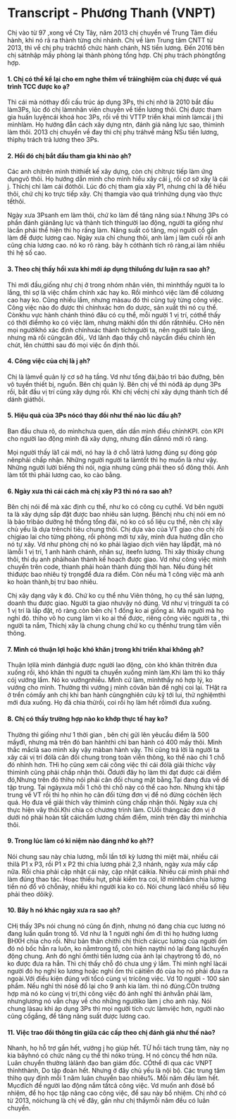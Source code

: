 # Transcript - Phương Thanh (VNPT)

Chị vào từ 97 ,xong về Cty Tây, năm 2013 chị chuyển về Trung Tâm điều hành, khi nó rã ra thành từng chi nhánh. Chị về làm Trung tâm CNTT từ 2013, thì về chị phụ tráchtổ chức hành chánh, NS tiền lương. Đến 2016 bên chị sátnhập mấy phòng lại thành phòng tổng hợp. Chị phụ trách phòngtổng hợp.

#### 1. Chị có thể kể lại cho em nghe thêm về trảinghiệm của chị được về quá trình TCC được ko ạ?

Thì cái mà nóthay đổi cấu trúc áp dụng 3Ps, thì chị nhớ là 2010 bắt đầu làm3Ps, lúc đó chị làmnhân viên chuyên về tiền lương thôi. Chị được tham gia huấn luyệncái khoá hoc 3Ps, rồi về thì VTTP triển khai mình làmcái j thì mìnhlàm. Họ hướng đẫn cách xây dựng ntn, đánh giá năng lực sao, thìmình làm thôi. 2013 chị chuyển về đay thì chị phụ tráhvề mảng NSu tiền lương, thìphụ trách trả lương theo 3Ps.

#### 2. Hồi đó chị bắt đầu tham gia khi nào ạh?

Các anh chịtrên mình thìthiết kế xây dựng, còn chị chỉtrực tiếp làm ứng dụngvô thôi. Họ hướng dẫn mình cho mình hiểu xây cái j, rồi cơ sở xây là cái j. Thìchị chỉ làm cái đóthôi. Lúc đó chị tham gia xây P1, nhưng chỉ là để hiểu thôi, chứ chị ko trực tiếp xây. Chị thamgia vào quá trìnhứng dụng vào thực tếthôi.

Ngày xưa 3Psanh em làm thôi, chứ ko làm để tăng năng súa.t Nhưng 3Ps có phần đánh giánăng lực và thành tích thìngười lao động, người ta giống như làcần phải thể hiện thì họ rấng làm. Năng suất có tăng, mọi người cố gắn làm để được lương cao. Ngày xưa chỉ chung thôi, anh làm j làm cuối rồi anh cũng chia lương cao. nó ko rõ ràng. bây h cóthành tích rõ ràng,ai làm nhiều thì hệ số cao.

#### 3. Theo chị thấy hồi xưa khi mới áp dụng thìluồng dư luận ra sao ạh?

Thì mới đầu,giống như chị ở trong nhóm nhân viên, thì mìnhthấy người ta lo lắng, thì sợ là việc chấm chính xác hay ko. Rồi mìnhcó việc làm để cólương cao hay ko. Cũng nhiều lắm, nhưng màsau đó thì cũng tuỳ từng công việc. Công việc nào đo được thì chínhxác hơn đo dược, sản xuất thì nó cụ thể. Cònkhu vực hành chánh thìnó đâu có cụ thể, mỗi người 1 vị trí, cóthể thấy có thời điểmhọ ko có việc làm, nhưng màkhi dồn thì dồn rấtnhiều. CHo nên mọi ngườikhó xác định chínhxác thành tíchngười ta, nên người talo lắng, nhưng mà rồi cũngcân đối,. Vd lãnh đạo thấy chỗ nàycần điều chỉnh lên chút, lên chútthì sau đó mọi việc ổn định thôi.

#### 4. Công việc của chị là j ạh? 

Chị là làmvề quản lý cơ sở hạ tầng. Vd như tổng đài,bảo trì bảo đưỡng, bên vô tuyến thiết bị, nguồn. Bên chị quản lý. Bên chị về thì nóđã áp dụng 3Ps rồi, bắt đầu vị trí cũng xây dựng rồi. Khi chị vềchị chỉ xây dựng thành tích để dánh giáthôi.

#### 5. Hiệu quả của 3Ps nócó thay đổi như thế nào lúc đầu ạh?

Ban đầu chưa rõ, do mìnhchưa quen, dần dần mình điều chỉnhKPI. còn KPI cho người lao động mình đã xây dựng, nhưng đần dầnnó mới rõ ràng.

Mọi người thấy là1 cái mới, nó hay là ở chỗ làtrả lương đúng sự đóng góp nênphải chấp nhận. Những người người ta làmtốt thì họ muốn là như vậy. Những người lười biếng thì nói, ngịa nhưng cũng phải theo số đông thôi. Anh làm tốt thì phải lương cao, ko cào bằng. 

#### 6. Ngày xưa thì cái cách mà chị xây P3 thì nó ra sao ah?

Bên chị nói để mà xác định cụ thể, như ko có công cụ cụthể. Vd bên người ta là xây dựng sắp đặt được bao nhiêu sản lượng. Bênchị nhu chị nói em nó là bảo trìbảo dưỡng hệ thống tổng đài, nó ko có số liệu cụ thể, nên chị xây chủ yếu là dựa trênchỉ tiêu chung thôi. Chị dựa vào của VT giao cho chị rồi chịgiao lai cho từng phòng, rồi phòng mới tự xây, mình đưa hướng đẫn cho nó tự xây. Vd như phòng chị nó ko phải làgiao dịch viên hay lắpđặt, mà nó làmỗi 1 vị trí, 1 anh hành chánh, nhân sự, iteefn lương. Thì xây thìxây chung thôi, thí dụ anh phảihoàn thành kế hoạch được giao. Vd như công việc mình chuyển trên code, thìanh phải hoàn thành đúng thời hạn. Nếu đúng hết thìđược bao nhiêu tỷ trọngđể đưa ra điểm. Còn nếu mà 1 công việc mà anh ko hoàn thành,bị trư bao nhiêu. 

Chị xây dạng vây k đó. Chứ ko cụ thể nhu Viẽn thông, họ cụ thể sản lượng, doanh thu được giao. Người ta giao nhưvậy nó đúng. Vd như vị tríngười ta có 1 vị trí là lắp đặt, rõ ràng.còn bên chị 1 đống ko ai giống ai. Mà  người mà họ nghỉ đó. thìhọ vô họ cung làm vì ko ai thế được, riêng công việc  người ta , thì người ta nắm, Thìchị xây là chung chung chứ ko cụ thểnhư trung tâm viễn thông.

#### 7. Mình có thuận lợi hoặc khó khăn j trong khi triển khai không ạh?

Thuận lợilà mình đánhgiá được người lao động, còn khó khăn thìtrên đưa xuống rồi, khó khăn thì người ta chuyển xuống mình làm.Khi làm thì ko thấy cój vướng lắm. Nó ko vướngnhiều. Mình cứ làm, mìnhthấy nó hợp lý, ko vướng cho mình. Thường thì vướng j mình cóvăn bản đề nghị coi lại. THật ra ở trển cómấy anh chị khi ban hành cũngnghiên cứu kỹ tới lui, thử nghiệmthì mới đưa xuống. Họ đã chia thửrồi, coi rồi họ làm hết rồimới đưa xuống.

#### 8. Chị có thấy trường hợp nào ko khớp thực tế hay ko?

Thường thì giốing như 1 thời gian , bên chị gửi lên yêucầu điểm là 500 mấyđi, nhưng mà trên đó ban hànhthì chỉ ban hành có 400 mấy thôi. Mình thắc mắclà sao mình xây vậy màban hành vậy. Thì cũng trả lời là người ta xây cái vị trí đólà cân đối chung trong toàn viễn thông, ko thể nào chỉ 1 chỗ đó nhỉnh hơn. THì họ cũng xem cái công việc thì cái đólà giải thíchc vậy thìmình cũng phải chấp nhận thôi. Ởdưới đây họ làm thì đạt được cái điểm đó,Nhưng trên đó thìhọ nói phải cân đối chung mặt bằng.Tại đang đưa về để tập trung. Tại ngàyxưa mỗi 1 chô thì chỗ này có thể cao hơn. Nhưng khi tập trung về VT rồi thì họ nhìn họ cân đối từng đơn vị để nó đừng cóchên lệch quá. Họ đưa về giải thích vây thìmình cũng chấp nhận thôi. Ngày xưa chị thực hiện vây thôi.Khi chia có chương trình làm. CUối thángcác đơn vị ở dưới nó phải hoàn tất cáichấm lương chấm điểm, mình trên đây thì mìnhchia thôi. 

#### 9. Trong lúc làm có kỉ niệm nào đáng nhớ ko ạh?? 

Nói chung sau này chia lương, mỗi lần tới kỳ lương thì miệt mài, nhiều cái thìlà P1 x P3, rồi P1 x P2 thì chia lương phải 2,3 nhánh, ngày xưa mấy cấp nữa. Rồi chia phải cập nhật cái này, cập nhật cáikia. Nhiều cái mình phải nhớ làm đúng thao tác. Hoạc thiếu hụt, phải kiểm tra coi, lỡ mìnhbấm chia lương tiền nó đổ vô chỗnày, nhiều khi người kia ko có. Nói chung làcó nhiều số liệu phải theo dõikỹ. 

#### 10. Bây h nó khác ngày xưa ra sao ạh? 

CHị thấy 3Ps nói chung nó cũng ổn định, nhưng nó đang chia cục lương nó đang luẩn quẩn trong tổ. Vd như là 1 người nghỉ ốm đi thì họ hưởng lương BHXH chia cho rồi. Như bản thân chịthì chị thích cáicục lương của người ốm đó nó bốc hẳn ra luôn, ko nằmtrong tổ, còn hiện naythì nó lại đang làchuyển động chung. Anh đó nghỉ ốmthì tiền lương của ảnh lại chạytrong tổ đó, nó ko được đưa ra hẳn. Thì chị thấy chỗ đó chưa ưng ý lắm. Thì mình nghĩ làcái người đó họ nghỉ ko lương hoặc nghỉ ốm thì cáitiền đó của họ nó phải đưa ra ngoài.Với điều kiện đúng với tổcó cùng vị trícông việc. Vd 10 người - 100 sản phẩm. Nếu nghỉ thì nósẽ đổ lại cho 9 anh kia làm. thì nó đúng.CÒn trường hợp mà nó ko cùng vị trí,thì công việc đó ảnh nghĩ thì ảnhvẫn phải làm, nhưnglương nó vẫn chạy về cho những ngườiko làm j cho anh này. Nói chung làsau khi áp dụng 3Ps thì mọi người tích cực làmviệc hơn, người nào cũng cốgắng, để tăng năng suất được lương cao. 

#### 11. Việc trao đổi thông tin giữa các cấp theo chị đánh giá như thế nào?

 Nhanh, họ hỗ trợ gần hết, vướng j họ giúp hết. TỪ hồi tách trung tâm, này nọ kia bâyhnó có chức năng cụ thể thì nóko trùng. H nó còncụ thể hơn nữa. Luân chuyển thường làlãnh đạo ban giám đốc. CÓthể đi qua các VNPT thỉnhthành, Do tập đoàn hết. Nhưng ở đây chủ yếu là nội bộ. Các trung tâm thìhọ quy định mỗi 1 năm luân chuyển bao nhiêu%. Mỗi năm đều làm hết. Mụcđích để người lao động nắm tấtcả công việc. Vd muốn anh đósẽ bổ nhiệm, để họ học tập nâng cao công việc, để sau này bổ nhiệm. Chị nhớ có từ 2013, nóichung là chị về đây, gần như chị thấymỗi năm đều có luân chuyển.

 